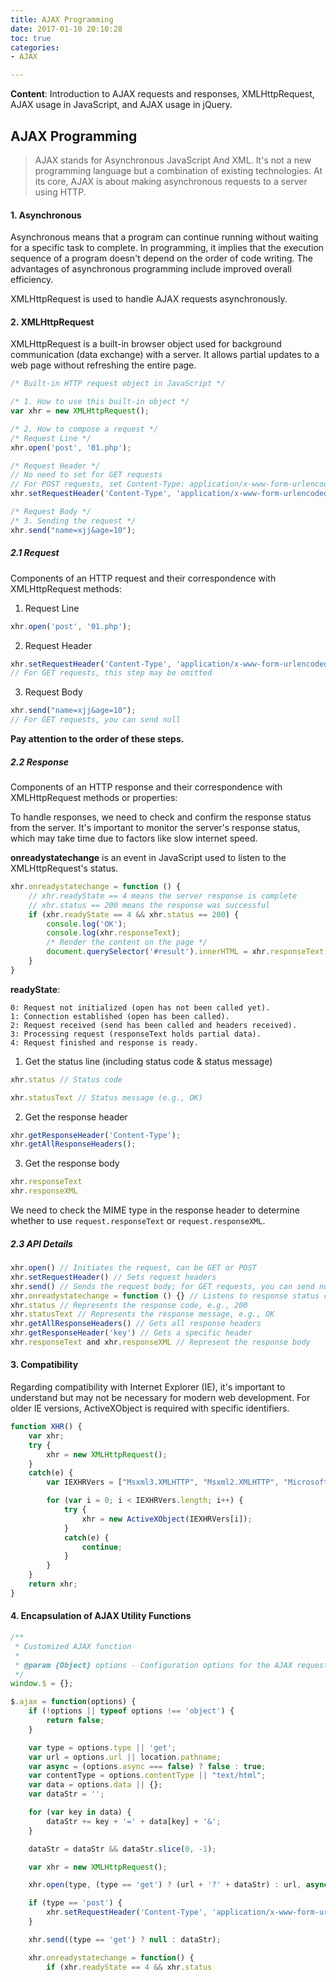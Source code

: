 ```yaml
---
title: AJAX Programming
date: 2017-01-10 20:10:28
toc: true
categories:
- AJAX

---
```


**Content**: Introduction to AJAX requests and responses, XMLHttpRequest, AJAX usage in JavaScript, and AJAX usage in jQuery.
<!--more-->

## AJAX Programming

> AJAX stands for Asynchronous JavaScript And XML. It's not a new programming language but a combination of existing technologies. At its core, AJAX is about making asynchronous requests to a server using HTTP.

#### 1. Asynchronous

Asynchronous means that a program can continue running without waiting for a specific task to complete. In programming, it implies that the execution sequence of a program doesn't depend on the order of code writing. The advantages of asynchronous programming include improved overall efficiency.

XMLHttpRequest is used to handle AJAX requests asynchronously.

#### 2. XMLHttpRequest

XMLHttpRequest is a built-in browser object used for background communication (data exchange) with a server. It allows partial updates to a web page without refreshing the entire page.

```javascript
/* Built-in HTTP request object in JavaScript */

/* 1. How to use this built-in object */
var xhr = new XMLHttpRequest();

/* 2. How to compose a request */
/* Request Line */
xhr.open('post', '01.php');

/* Request Header */
// No need to set for GET requests
// For POST requests, set Content-Type: application/x-www-form-urlencoded
xhr.setRequestHeader('Content-Type', 'application/x-www-form-urlencoded');

/* Request Body */
/* 3. Sending the request */
xhr.send("name=xjj&age=10");
```

##### 2.1 Request

Components of an HTTP request and their correspondence with XMLHttpRequest methods:

1. Request Line

```javascript
xhr.open('post', '01.php');
```

2. Request Header

```javascript
xhr.setRequestHeader('Content-Type', 'application/x-www-form-urlencoded');
// For GET requests, this step may be omitted
```

3. Request Body

```javascript
xhr.send("name=xjj&age=10");
// For GET requests, you can send null
```

**Pay attention to the order of these steps.**

##### 2.2 Response

Components of an HTTP response and their correspondence with XMLHttpRequest methods or properties:

To handle responses, we need to check and confirm the response status from the server. It's important to monitor the server's response status, which may take time due to factors like slow internet speed.

**onreadystatechange** is an event in JavaScript used to listen to the XMLHttpRequest's status.

```javascript
xhr.onreadystatechange = function () {
    // xhr.readyState == 4 means the server response is complete
    // xhr.status == 200 means the response was successful
    if (xhr.readyState == 4 && xhr.status == 200) {
        console.log('OK');
        console.log(xhr.responseText);
        /* Render the content on the page */
        document.querySelector('#result').innerHTML = xhr.responseText;
    }
}
```

**readyState**:

```
0: Request not initialized (open has not been called yet).
1: Connection established (open has been called).
2: Request received (send has been called and headers received).
3: Processing request (responseText holds partial data).
4: Request finished and response is ready.
```

1. Get the status line (including status code & status message)

```javascript
xhr.status // Status code
```

```javascript
xhr.statusText // Status message (e.g., OK)
```

2. Get the response header

```javascript
xhr.getResponseHeader('Content-Type');
xhr.getAllResponseHeaders();
```

3. Get the response body

```javascript
xhr.responseText
xhr.responseXML
```

We need to check the MIME type in the response header to determine whether to use `request.responseText` or `request.responseXML`.

##### 2.3 API Details

```javascript
xhr.open() // Initiates the request, can be GET or POST
xhr.setRequestHeader() // Sets request headers
xhr.send() // Sends the request body; for GET requests, you can send null
xhr.onreadystatechange = function () {} // Listens to response status changes
xhr.status // Represents the response code, e.g., 200
xhr.statusText // Represents the response message, e.g., OK
xhr.getAllResponseHeaders() // Gets all response headers
xhr.getResponseHeader('key') // Gets a specific header
xhr.responseText and xhr.responseXML // Represent the response body
```

#### 3. Compatibility

Regarding compatibility with Internet Explorer (IE), it's important to understand but may not be necessary for modern web development. For older IE versions, ActiveXObject is required with specific identifiers.

```javascript
function XHR() {
    var xhr;
    try {
        xhr = new XMLHttpRequest();
    }
    catch(e) {
        var IEXHRVers = ["Msxml3.XMLHTTP", "Msxml2.XMLHTTP", "Microsoft.XMLHTTP"];

        for (var i = 0; i < IEXHRVers.length; i++) {
            try {
                xhr = new ActiveXObject(IEXHRVers[i]);
            }
            catch(e) {
                continue;
            }
        }
    }
    return xhr;
}
```

#### 4. Encapsulation of AJAX Utility Functions

```javascript
/**
 * Customized AJAX function
 *
 * @param {Object} options - Configuration options for the AJAX request.
 */
window.$ = {};

$.ajax = function(options) {
    if (!options || typeof options !== 'object') {
        return false;
    }

    var type = options.type || 'get';
    var url = options.url || location.pathname;
    var async = (options.async === false) ? false : true;
    var contentType = options.contentType || "text/html";
    var data = options.data || {};
    var dataStr = '';

    for (var key in data) {
        dataStr += key + '=' + data[key] + '&';
    }

    dataStr = dataStr && dataStr.slice(0, -1);

    var xhr = new XMLHttpRequest();

    xhr.open(type, (type == 'get') ? (url + '?' + dataStr) : url, async);

    if (type == 'post') {
        xhr.setRequestHeader('Content-Type', 'application/x-www-form-urlencoded');
    }

    xhr.send((type == 'get') ? null : dataStr);

    xhr.onreadystatechange = function() {
        if (xhr.readyState == 4 && xhr.status